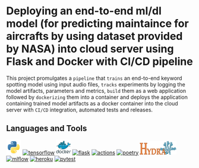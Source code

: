 # Deploying an end-to-end ml/dl model (for predicting maintaince for aircrafts by using dataset provided by NASA) into cloud server using Flask and Docker with CI/CD pipeline

This project promulgates a `pipeline` that `trains` an end-to-end keyword spotting model using input audio files, `tracks` experiments by logging the model artifacts, parameters and metrics, `build` them as a web application followed by `dockerizing` them into a container and deploys the application containing trained model artifacts as a docker container into the cloud server with `CI/CD` integration, automated tests and releases.


## Languages and Tools

<div align="">
<a href="https://www.python.org" target="_blank" rel="noreferrer"><img src="https://raw.githubusercontent.com/devicons/devicon/master/icons/python/python-original.svg" alt="python" width="40" height="40"/></a>
<a href="https://www.tensorflow.org" target="_blank" rel="noreferrer"><img src="https://www.vectorlogo.zone/logos/tensorflow/tensorflow-icon.svg" alt="tensorflow" width="40" height="40"/></a>
<a href="https://www.docker.com/" target="_blank" rel="noreferrer"><img src="https://raw.githubusercontent.com/devicons/devicon/master/icons/docker/docker-original-wordmark.svg" alt="docker" width="40" height="40"/></a>
<a href="https://flask.palletsprojects.com/en/2.2.x/" target="_blank" rel="noreferrer"> <img src="https://banner2.cleanpng.com/20180704/sv/kisspng-flask-python-web-framework-bottle-microframework-django-5b3d0ba62504c0.3512153115307273341516.jpg" alt="flask" width="95" height="43"/></a>
<a href="https://github.com/features/actions" target="_blank" rel="noreferrer"> <img src="https://res.cloudinary.com/practicaldev/image/fetch/s--2mFgk66y--/c_limit,f_auto,fl_progressive,q_80,w_375/https://dev-to-uploads.s3.amazonaws.com/uploads/badge/badge_image/78/github-actions-runner-up-badge.png" alt="actions" width="52" height="49"/></a>
<a href="https://python-poetry.org/" target="_blank" rel="noreferrer"> <img src="https://www.yuyagishita.com/img/poetry.png" alt="poetry" width="95" height="43"/></a> 
<a href="https://hydra.cc/docs/intro/" target="_blank" rel="noreferrer"> <img src="https://raw.githubusercontent.com/facebookresearch/hydra/master/website/static/img/Hydra-Readme-logo2.svg" alt="hydra" width="98" height="37"/></a>
<a href="https://www.mlflow.org/docs/latest/python_api/mlflow.html" target="_blank" rel="noreferrer"> <img src="https://www.mlflow.org/docs/latest/_static/MLflow-logo-final-black.png" alt="mlflow" width="98" height="44"/></a>
<a href="https://www.heroku.com/platform" target="_blank" rel="noreferrer"><img src="https://upload.wikimedia.org/wikipedia/commons/thumb/e/ec/Heroku_logo.svg/2560px-Heroku_logo.svg.png" alt="heroku" width="107" height="43"/></a> 
<a href="https://docs.pytest.org/en/7.1.x/" target="_blank" rel="noreferrer"><img src="https://upload.wikimedia.org/wikipedia/commons/thumb/b/ba/Pytest_logo.svg/2048px-Pytest_logo.svg.png" alt="pytest" width="55" height="50"/></a> 
</div>
 
<br>
